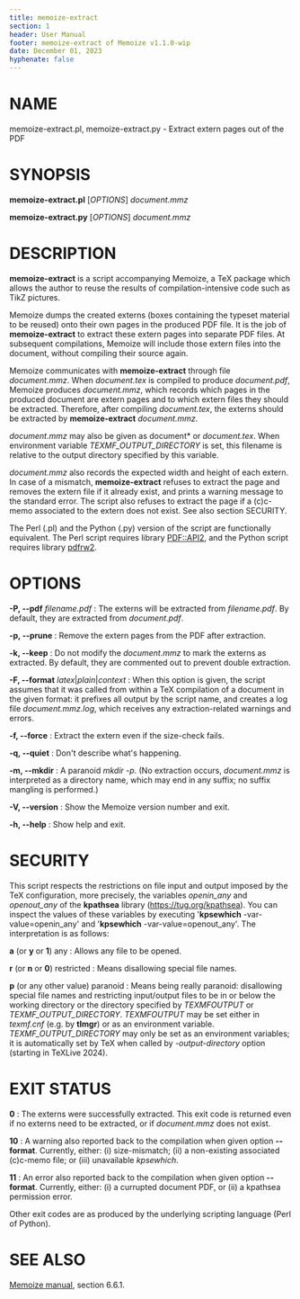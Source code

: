 ```yaml
---
title: memoize-extract
section: 1
header: User Manual
footer: memoize-extract of Memoize v1.1.0-wip
date: December 01, 2023
hyphenate: false
---
```


# NAME
memoize-extract.pl, memoize-extract.py - Extract extern pages out of the PDF


# SYNOPSIS
**memoize-extract.pl** [*OPTIONS*] *document.mmz*

**memoize-extract.py** [*OPTIONS*] *document.mmz*


# DESCRIPTION

**memoize-extract** is a script accompanying Memoize, a TeX package which
allows the author to reuse the results of compilation-intensive code such as
TikZ pictures.

Memoize dumps the created externs (boxes containing the typeset material to be
reused) onto their own pages in the produced PDF file.  It is the job of
**memoize-extract** to extract these extern pages into separate PDF files. At
subsequent compilations, Memoize will include those extern files into the
document, without compiling their source again.

Memoize communicates with **memoize-extract** through file *document.mmz*. When
*document.tex* is compiled to produce *document.pdf*, Memoize produces
*document.mmz*, which records which pages in the produced document are extern
pages and to which extern files they should be extracted. Therefore, after
compiling *document.tex*, the externs should be extracted by
**memoize-extract** *document.mmz*.  

*document.mmz* may also be given as document* or *document.tex*.  When
environment variable *TEXMF_OUTPUT_DIRECTORY* is set, this filename is relative
to the output directory specified by this variable.

*document.mmz* also records the expected width and height of each extern. In
case of a mismatch, **memoize-extract** refuses to extract the page and removes
the extern file if it already exist, and prints a warning message to the
standard error.  The script also refuses to extract the page if a (c)c-memo
associated to the extern does not exist.  See also section SECURITY.

The Perl (.pl) and the Python (.py) version of the script are functionally
equivalent.  The Perl script requires library
[PDF::API2](https://metacpan.org/pod/PDF::API2), and the Python script requires
library [pdfrw2](https://pypi.org/project/pdfrw2).

# OPTIONS

**-P, \--pdf** *filename.pdf*
: The externs will be extracted from *filename.pdf*.  By default,
  they are extracted from *document.pdf*.

**-p, \--prune**
: Remove the extern pages from the PDF after extraction.

**-k, \--keep**
: Do not modify the *document.mmz* to mark the externs as extracted.  By
  default, they are commented out to prevent double extraction.

**-F, \--format** *latex*|*plain*|*context*
: When this option is given, the script assumes that it was called from within
  a TeX compilation of a document in the given format: it prefixes all output
  by the script name, and creates a log file *document.mmz.log*, which receives
  any extraction-related warnings and errors.

**-f, \--force**
: Extract the extern even if the size-check fails.

**-q, \--quiet**
: Don't describe what's happening.

**-m, \--mkdir**
: A paranoid *mkdir -p*. (No extraction occurs, *document.mmz* is interpreted as a directory name, which may end in any suffix; no suffix mangling is performed.)

**-V, \--version**
: Show the Memoize version number and exit.

**-h, \--help**
: Show help and exit.

# SECURITY

This script respects the restrictions on file input and output imposed by the
TeX configuration, more precisely, the variables *openin_any* and *openout_any*
of the **kpathsea** library (https://tug.org/kpathsea). You can inspect the
values of these variables by executing '**kpsewhich** -var-value=openin_any' and
'**kpsewhich** -var-value=openout_any'.  The interpretation is as follows:

**a** (or **y** or **1**) any
: Allows any file to be opened.

**r** (or **n** or **0**) restricted
: Means disallowing special file names.

**p** (or any other value) paranoid
: Means being really paranoid: disallowing special file names and restricting
  input/output files to be in or below the working directory or the directory
  specified by *TEXMFOUTPUT* or *TEXMF_OUTPUT_DIRECTORY*.  *TEXMFOUTPUT* may be
  set either in *texmf.cnf* (e.g. by **tlmgr**) or as an environment
  variable. *TEXMF_OUTPUT_DIRECTORY* may only be set as an environment
  variables; it is automatically set by TeX when called by *-output-directory*
  option (starting in TeXLive 2024).

# EXIT STATUS

**0**
: The externs were successfully extracted.  This exit code is returned even if
  no externs need to be extracted, or if *document.mmz* does not exist.
  
**10**
: A warning also reported back to the compilation when given option
  **\--format**.  Currently, either: (i) size-mismatch; (ii) a non-existing
  associated (c)c-memo file; or (iii) unavailable *kpsewhich*.

**11**
: An error also reported back to the compilation when given option
  **\--format**. Currently, either: (i) a currupted document PDF, or (ii)
  a kpathsea permission error.

Other exit codes are as produced by the underlying scripting language (Perl of
Python).

# SEE ALSO

[Memoize manual](https://ctan.org/pkg/memoize), section 6.6.1.
